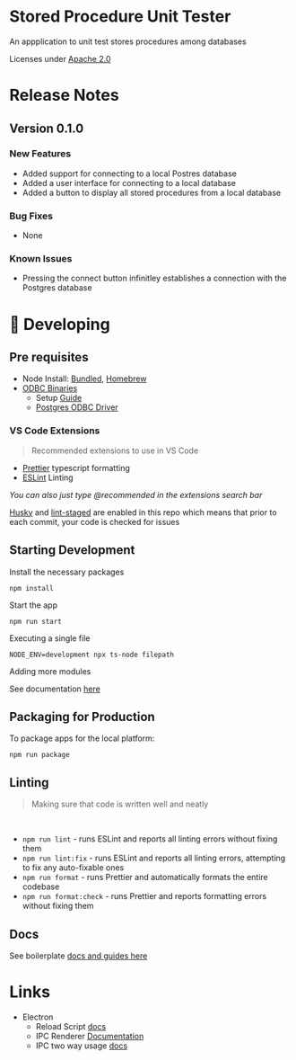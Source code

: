 # Stored Procedure Unit Tester

An appplication to unit test stores procedures among databases

Licenses under [Apache 2.0](https://www.apache.org/licenses/LICENSE-2.0)

# Release Notes

## Version 0.1.0

### New Features
 * Added support for connecting to a local Postres database
 * Added a user interface for connecting to a local database
 * Added a button to display all stored procedures from a local database
 
### Bug Fixes
 * None
### Known Issues
 * Pressing the connect button infinitley establishes a connection with the Postgres database

# 🚀 Developing

## Pre requisites

- Node Install: [Bundled](https://nodejs.org/en/download/), [Homebrew](https://formulae.brew.sh/formula/node)
- [ODBC Binaries](https://www.npmjs.com/package/odbc)
  - Setup [Guide](https://exploratory.io/note/exploratory/How-to-set-up-ODBC-in-Mac-unixodbc-lQz2Fnp7)
  - [Postgres ODBC Driver](https://formulae.brew.sh/formula/psqlodbc)

### VS Code Extensions

> Recommended extensions to use in VS Code

- [Prettier](https://marketplace.visualstudio.com/items?itemName=esbenp.prettier-vscode) typescript formatting
- [ESLint](https://marketplace.visualstudio.com/items?itemName=dbaeumer.vscode-eslint) Linting

_You can also just type @recommended in the extensions search bar_

[Husky](https://www.npmjs.com/package/husky) and [lint-staged](https://github.com/okonet/lint-staged) are enabled in this repo which means that prior to each commit, your code is checked for issues

## Starting Development

Install the necessary packages

```
npm install
```

Start the app

```
npm run start
```

Executing a single file

```
NODE_ENV=development npx ts-node filepath
```

Adding more modules

See documentation [here](https://electron-react-boilerplate.js.org/docs/adding-dependencies)

## Packaging for Production

To package apps for the local platform:

```
npm run package
```

## Linting

> Making sure that code is written well and neatly

<br>

- `npm run lint` - runs ESLint and reports all linting errors without fixing them
- `npm run lint:fix` - runs ESLint and reports all linting errors, attempting to fix any auto-fixable ones
- `npm run format` - runs Prettier and automatically formats the entire codebase
- `npm run format:check` - runs Prettier and reports formatting errors without fixing them

## Docs

See boilerplate [docs and guides here](https://electron-react-boilerplate.js.org/docs/installation)


# Links

- Electron
  - Reload Script [docs](https://www.electronjs.org/docs/latest/tutorial/process-model#preload-scripts)
  - IPC Renderer [Documentation](https://www.electronjs.org/docs/latest/api/ipc-renderer)
  - IPC two way usage [docs](https://www.electronjs.org/docs/latest/tutorial/ipc#pattern-2-renderer-to-main-two-way)
